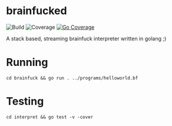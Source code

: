 # brainfucked 

![Build](https://github.com/swd543/brainfucked/actions/workflows/go.yml/badge.svg)
![Coverage](https://img.shields.io/badge/Coverage-87.7%25-brightgreen)
[![Go Coverage](https://github.com/swd543/brainfucked/actions/workflows/go-coverage.yml/badge.svg?event=status)](https://github.com/swd543/brainfucked/actions/workflows/go-coverage.yml)


A stack based, streaming brainfuck interpreter written in golang ;)

# Running
`cd brainfuck && go run . ../programs/helloworld.bf`

# Testing
`cd interpret && go test -v -cover`
